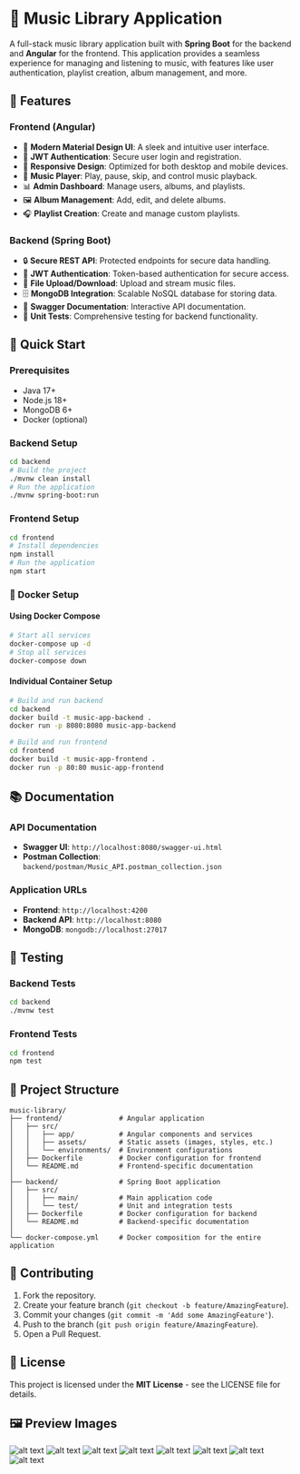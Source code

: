 # 🎵 Music Library Application

A full-stack music library application built with **Spring Boot** for the backend and **Angular** for the frontend. This application provides a seamless experience for managing and listening to music, with features like user authentication, playlist creation, album management, and more.

## 🌟 Features

### Frontend (Angular)
- 🎨 **Modern Material Design UI**: A sleek and intuitive user interface.
- 🔐 **JWT Authentication**: Secure user login and registration.
- 📱 **Responsive Design**: Optimized for both desktop and mobile devices.
- 🎵 **Music Player**: Play, pause, skip, and control music playback.
- 📊 **Admin Dashboard**: Manage users, albums, and playlists.
- 🖼️ **Album Management**: Add, edit, and delete albums.
- 🎧 **Playlist Creation**: Create and manage custom playlists.

### Backend (Spring Boot)
- 🔒 **Secure REST API**: Protected endpoints for secure data handling.
- 🎫 **JWT Authentication**: Token-based authentication for secure access.
- 📁 **File Upload/Download**: Upload and stream music files.
- 🗄️ **MongoDB Integration**: Scalable NoSQL database for storing data.
- 📝 **Swagger Documentation**: Interactive API documentation.
- 🧪 **Unit Tests**: Comprehensive testing for backend functionality.

## 🚀 Quick Start

### Prerequisites
- Java 17+
- Node.js 18+
- MongoDB 6+
- Docker (optional)

### Backend Setup
```bash
cd backend
# Build the project
./mvnw clean install
# Run the application
./mvnw spring-boot:run
```

### Frontend Setup
```bash
cd frontend
# Install dependencies
npm install
# Run the application
npm start
```

### 🐳 Docker Setup

#### Using Docker Compose
```bash
# Start all services
docker-compose up -d
# Stop all services
docker-compose down
```

#### Individual Container Setup
```bash
# Build and run backend
cd backend
docker build -t music-app-backend .
docker run -p 8080:8080 music-app-backend

# Build and run frontend
cd frontend
docker build -t music-app-frontend .
docker run -p 80:80 music-app-frontend
```

## 📚 Documentation

### API Documentation
- **Swagger UI**: `http://localhost:8080/swagger-ui.html`
- **Postman Collection**: `backend/postman/Music_API.postman_collection.json`

### Application URLs
- **Frontend**: `http://localhost:4200`
- **Backend API**: `http://localhost:8080`
- **MongoDB**: `mongodb://localhost:27017`

## 🧪 Testing

### Backend Tests
```bash
cd backend
./mvnw test
```

### Frontend Tests
```bash
cd frontend
npm test
```

## 📁 Project Structure
```
music-library/
├── frontend/              # Angular application
│   ├── src/
│   │   ├── app/           # Angular components and services
│   │   ├── assets/        # Static assets (images, styles, etc.)
│   │   └── environments/  # Environment configurations
│   ├── Dockerfile         # Docker configuration for frontend
│   └── README.md          # Frontend-specific documentation
│
├── backend/               # Spring Boot application
│   ├── src/
│   │   ├── main/          # Main application code
│   │   └── test/          # Unit and integration tests
│   ├── Dockerfile         # Docker configuration for backend
│   └── README.md          # Backend-specific documentation
│
└── docker-compose.yml     # Docker composition for the entire application
```

## 👥 Contributing
1. Fork the repository.
2. Create your feature branch (`git checkout -b feature/AmazingFeature`).
3. Commit your changes (`git commit -m 'Add some AmazingFeature'`).
4. Push to the branch (`git push origin feature/AmazingFeature`).
5. Open a Pull Request.

## 📝 License
This project is licensed under the **MIT License** - see the LICENSE file for details.

## 🖼️ Preview Images
<!-- Add your images here -->
![alt text](image.png)
![alt text](image-1.png)
![alt text](image-2.png)
![alt text](image-3.png)
![alt text](image-4.png)
![alt text](image-5.png)
![alt text](image-6.png)
![alt text](image-7.png)